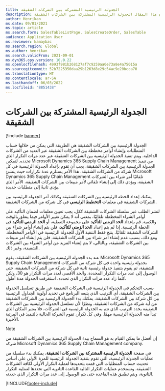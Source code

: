 ```yaml
---
title: الجدولة الرئيسية المشتركة بين الشركات الشقيقة
description: يوضح هذا المقال الجدولة الرئيسية المشتركة بين الشركات الشقيقة
author: Henrikan
ms.date: 09/01/2021
ms.topic: article
ms.search.form: SalesTableListPage, SalesCreateOrder, SalesTable
audience: Application User
ms.reviewer: kamaybac
ms.search.region: Global
ms.author: henrikan
ms.search.validFrom: 2021-09-01
ms.dyn365.ops.version: 10.0.22
ms.openlocfilehash: 4993f981b268127af7c9259aa0e73a8e4a75015a
ms.sourcegitcommit: 52b7225350daa29b1263d8e29c54ac9e20bcca70
ms.translationtype: HT
ms.contentlocale: ar-SA
ms.lasthandoff: 06/03/2022
ms.locfileid: "8851438"
---
```

# <a name="intercompany-master-scheduling"></a>الجدولة الرئيسية المشتركة بين الشركات الشقيقة

[!include [banner](../../includes/banner.md)]

الجدولة الرئيسية بين الشركات الشقيقة هي الطريقة التي يمكن من خلالها حساب المتطلبات وإنشاء أوامر مخططة بين الشركات الشقيقة عبر العديد من الشركات الداخلية. ويتم تنفيذ الجدولة الرئيسية بين الشركات الشقيقة عبر عدد مرات التكرار الذي تحدده. لتمكين Microsoft Dynamics 365 Supply Chain Management من تنفيذ الجدولة الرئيسية بين الشركات الشقيقة، يجب أن تقوم بإعداد الجدولة الرئيسية في كل شركة من الشركات الشقيقة. هذا الأمر يستلزم عدة تكرارات حيث ينشئ Microsoft Dynamics 365 Supply Chain Management تلقائيًا أمر شراء بين الشركات الشقيقة، ويؤدي ذلك إلى إنشاء تلقائي لأمر مبيعات بين الشركات الشقيقة، الأمر الذي يؤدي ثانيةً إلى متطلبات جديدة.

يمكنك إعداد الخطة الرئيسية بين الشركات الشقيقة وكذلك أمر الجدولة الرئيسية بين الشركات الشقيقة في معلمات **التخطيط الرئيسي** في كل شركة من الشركات الشقيقة.

لنشر الطلب عبر سلسلة الشركات الشقيقة ككل، يجب تعيين معلمات لضمان التأكيد على أوامر الشراء المخططة تلقائيًا، بمعنى أنه لا يمكن تغيير الأوامر فيما يتعلق بالوقت والكمية. قم بإعداد **الحد الزمني للتأكيد** على مجموعة التغطية، أو **الحد الزمني للتأكيد** في الخطة الرئيسية. إذا لم يتم إعداد **الحد الزمني للتأكيد**، فلن يتم إنشاء أوامر شراء بين الشركات الشقيقة تلقائيًا. ينتج فقط التنفيذ الأول للجدولة الرئيسية في الأوامر المخططة. ومع ذلك، بسبب عدم إنشاء أمر شراء بين الشركات الشقيقة، فلن يتم إنشاء أمر مبيعات بين الشركات الشقيقة، وبالتالي، لا يتم إنشاء المزيد من أوامر الشراء بين الشركات الشقيقة، وغير ذلك.

عند بدء الجدولة الرئيسية بين الشركات الشقيقة، يقوم Microsoft Dynamics 365 Supply Chain Management بجدولة رئيسية واحدة في كل شركة من الشركات الشقيقة، ثم يقوم بتنفيذ جدولة رئيسية ثانية في كل شركة من الشركات الشقيقة، حتى الوصول إلى عدد مرات التكرار المحددة. والحد الأقصى لعدد مرات التكرار هو 30، ولكن كلما زاد عدد مرات التكرار الذي تحدده، استغرقت الجدولة مدة أطول.

بسبب التحكم في الجدولة الرئيسية في الشركات الشقيقة عن طريق تسلسل الجدولة بين الشركات الشقيقة، أي الترتيب الذي يتبعه البرنامج في تحديد أولوية الجداول الرئيسية بين كل شركة بين الشركات الشقيقة، يمكنك بدء الجدولة الرئيسية بين الشركات الشقيقة من أية شركة من الشركات الشقيقة. ونظرًا لأن تسلسل الجدولة الرئيسية بين الشركات الشقيقة يحدد الترتيب الذي تتم به الجدولة الرئيسية في الشركات، فلا يعتبر المكان الذي تبدأ منه الجدولة الرئيسية مهمًا. وفي كل تكرار، تقوم الشركة الحالية بالتنفيذ في المرتبة الأخيرة.

> [!NOTE]
> إن أفضل ما يمكن القيام به هو السماح ببدء الجدولة الرئيسية بين الشركات الشقيقة من شركة Microsoft Dynamics 365 Supply Chain Management company.

في صفحة **الجدولة الرئيسية المشتركة بين الشركات الشقيقة**‬، يمكنك بدء سلسلة من عمليات الجدولة الرئيسية، التي تقوم بتنفيذ الجدولة الرئيسية للمرة الأولى على أساس تحديث حساب المتطلبات التي قمت بتحديدها لعملية التكرار الأولى لكافة الشركات الشقيقة. وتستخدم عمليات التكرار التالية القاعدة الثانوية التي تحددها لعملية التكرار الثانوية، ويتم تطبيق هذه القاعدة حتى يتم الوصول إلى عدد مرات التكرار الذي حددته.

[!INCLUDE[footer-include](../../includes/footer-banner.md)]
